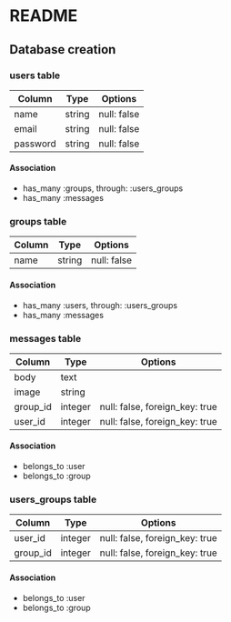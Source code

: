 # README

## Database creation
### users table
|Column|Type|Options|
|------|----|-------|
|name|string|null: false|
|email|string|null: false|
|password|string|null: false|

#### Association
- has_many :groups, through: :users_groups
- has_many :messages

### groups table
|Column|Type|Options|
|------|----|-------|
|name|string|null: false|

#### Association
- has_many :users, through: :users_groups
- has_many :messages

### messages table
|Column|Type|Options|
|------|----|-------|
|body|text||
|image|string||
|group_id|integer|null: false, foreign_key: true|
|user_id|integer|null: false, foreign_key: true|

#### Association
- belongs_to :user
- belongs_to :group

### users_groups table
|Column|Type|Options|
|------|----|-------|
|user_id|integer|null: false, foreign_key: true|
|group_id|integer|null: false, foreign_key: true|

#### Association
- belongs_to :user
- belongs_to :group